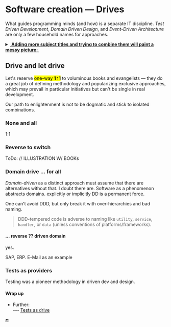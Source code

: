 # Software creation &mdash; Drives

What guides programming minds (and how) is a separate IT discipline. _Test Driven Development_, _Domain Driven Design_, and _Event-Driven Architecture_ are only a few household names for approaches.

<details><summary><ins>&nbsp;<b>Adding more subject titles and trying to combine them will paint a messy picture:</b>&nbsp;</ins></summary>
&nbsp;
  
<picture><img alt="&thinsp;&nbsp;&nbsp;Combinational mess of drives and driven" src="../../../_rsc/_img/illus/AllDrives.jpg"/></picture>

\___________
</details>

## Drive and let drive

Let's reserve <mark>one-way <b>1&thinsp;:&thinsp;1</b></mark> to voluminous books and evangelists &mdash; they do a great job of defining methodology and popularizing exclusive approaches, which may prevail in particular initiatives but can't be single in real development.

Our path to enlightenment is not to be dogmatic and stick to isolated combinations.

### None and all

1:1

### Reverse to switch

ToDo: // ILLUSTRATION W/ BOOKs

###  Domain drive ... for all

_Domain-driven_ as a distinct approach must assume that there are alternatives without that. I doubt there are. Software as a phenomenon abstracts domains. explicitly or implicitly DD is a permanent force.

One can't avoid DDD, but only break it with over-hierarchies and bad naming.

> DDD-tempered code is adverse to naming like `utility`, `service`, `handler`, or `data` (unless conventions of platforms/frameworks).

#### ... reverse ?? driven domain

yes. 

SAP, ERP. E-Mail as an example

### Tests as providers

Testing was a pioneer methodology in driven dev and design.

#### Wrap up

- Further:\
--- [Tests as drive](../../tests/asDrive)

🔚
